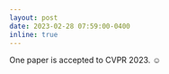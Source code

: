 ```yaml
---
layout: post
date: 2023-02-28 07:59:00-0400
inline: true
---
```


One paper is accepted to CVPR 2023. :relaxed:
